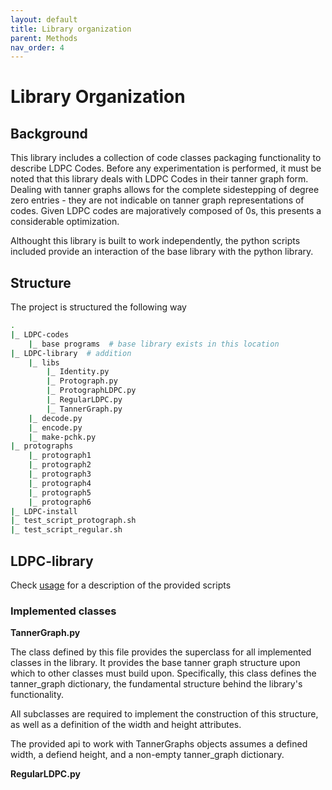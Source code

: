 ```yaml
---
layout: default
title: Library organization
parent: Methods
nav_order: 4
---
```


# Library Organization

## Background
This library includes a collection of code classes packaging functionality to describe LDPC Codes. Before any experimentation is performed, it must be noted that this library deals with LDPC Codes in their tanner graph form. Dealing with tanner graphs allows for the complete sidestepping of degree zero entries - they are not indicable on tanner graph representations of codes. Given LDPC codes are majoratively composed of 0s, this presents a considerable optimization.

Althought this library is built to work independently, the python scripts included provide an interaction of the base library with the python library. 

## Structure
The project is structured the following way

```sh
.
|_ LDPC-codes
    |_ base programs  # base library exists in this location
|_ LDPC-library  # addition
    |_ libs
        |_ Identity.py
        |_ Protograph.py
        |_ ProtographLDPC.py
        |_ RegularLDPC.py
        |_ TannerGraph.py
    |_ decode.py
    |_ encode.py
    |_ make-pchk.py
|_ protographs
    |_ protograph1
    |_ protograph2
    |_ protograph3
    |_ protograph4
    |_ protograph5
    |_ protograph6
|_ LDPC-install
|_ test_script_protograph.sh
|_ test_script_regular.sh
```

## LDPC-library

Check [usage](TODO) for a description of the provided scripts

### Implemented classes

<strong>TannerGraph.py</strong>

The class defined by this file provides the superclass for all implemented classes in the library. It provides the base tanner graph structure upon which to other classes must build upon. Specifically, this class defines the tanner_graph dictionary, the fundamental structure behind the library's functionality. 

All subclasses are required to implement the construction of this structure, as well as a definition of the width and height attributes.

The provided api to work with TannerGraphs objects assumes a defined width, a defiend height, and a non-empty tanner_graph dictionary.


<strong>RegularLDPC.py</strong>

